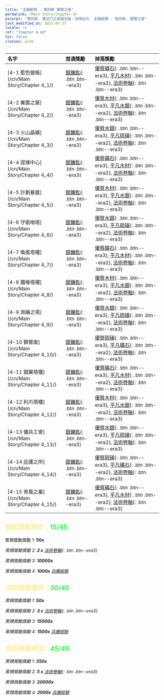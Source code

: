 ```yaml
---
title: "主線劇情 - 第四章 獅鷲之崖"
permalink: /Main Story/Chapter 4/
excerpt: "第四章. 魔法门之英雄无敌：战争纪元  主線劇情 - 第四章. 獅鷲之崖"
last_modified_at: 2021-07-27
locale: cn
ref: "Chapter 4.md"
toc: false
classes: wide
---
```


  | 名字 |  首通獎勵 | 掉落獎勵 |
  |:------------|:------------|:------------| 
  | [4-1 藍色營帳](/cn/Main Story/Chapter 4_1/) | [銀鑰匙](/cn/Items/con_693/){: .btn .btn--era3} | [優質礦石](/cn/Items/mat_12/){: .btn .btn--era3}, [平凡木材](/cn/Items/mat_7/){: .btn .btn--era2}, [法術卷軸](/cn/Items/con_694/){: .btn .btn--era3} |
  | [4-2 棄置之屋](/cn/Main Story/Chapter 4_2/) | [銀鑰匙](/cn/Items/con_693/){: .btn .btn--era3} | [優質木材](/cn/Items/mat_13/){: .btn .btn--era3}, [平凡水銀](/cn/Items/mat_8/){: .btn .btn--era2}, [法術卷軸](/cn/Items/con_694/){: .btn .btn--era3} |
  | [4-3 火山晶礦](/cn/Main Story/Chapter 4_3/) | [銀鑰匙](/cn/Items/con_693/){: .btn .btn--era3} | [優質水銀](/cn/Items/mat_14/){: .btn .btn--era3}, [平凡硫磺](/cn/Items/mat_9/){: .btn .btn--era2}, [法術卷軸](/cn/Items/con_694/){: .btn .btn--era3} |
  | [4-4 提煉中心](/cn/Main Story/Chapter 4_4/) | [銀鑰匙](/cn/Items/con_693/){: .btn .btn--era3} | [優質礦石](/cn/Items/mat_12/){: .btn .btn--era3}, [平凡木材](/cn/Items/mat_7/){: .btn .btn--era2}, [法術卷軸](/cn/Items/con_694/){: .btn .btn--era3} |
  | [4-5 計劃暴露](/cn/Main Story/Chapter 4_5/) | [銀鑰匙](/cn/Items/con_693/){: .btn .btn--era3} | [優質木材](/cn/Items/mat_13/){: .btn .btn--era3}, [平凡水銀](/cn/Items/mat_8/){: .btn .btn--era2}, [法術卷軸](/cn/Items/con_694/){: .btn .btn--era3} |
  | [4-6 守衛哨塔](/cn/Main Story/Chapter 4_6/) | [銀鑰匙](/cn/Items/con_693/){: .btn .btn--era3} | [優質水銀](/cn/Items/mat_14/){: .btn .btn--era3}, [平凡硫磺](/cn/Items/mat_9/){: .btn .btn--era2}, [法術卷軸](/cn/Items/con_694/){: .btn .btn--era3} |
  | [4-7 喚風塔樓](/cn/Main Story/Chapter 4_7/) | [銀鑰匙](/cn/Items/con_693/){: .btn .btn--era3} | [優質礦石](/cn/Items/mat_12/){: .btn .btn--era3}, [平凡木材](/cn/Items/mat_7/){: .btn .btn--era2}, [法術卷軸](/cn/Items/con_694/){: .btn .btn--era3} |
  | [4-8 鐵喙塔樓](/cn/Main Story/Chapter 4_8/) | [銀鑰匙](/cn/Items/con_693/){: .btn .btn--era3} | [優質木材](/cn/Items/mat_13/){: .btn .btn--era3}, [平凡水銀](/cn/Items/mat_8/){: .btn .btn--era2}, [法術卷軸](/cn/Items/con_694/){: .btn .btn--era3} |
  | [4-9 測繪之塔](/cn/Main Story/Chapter 4_9/) | [銀鑰匙](/cn/Items/con_693/){: .btn .btn--era3} | [優質水銀](/cn/Items/mat_14/){: .btn .btn--era3}, [平凡硫磺](/cn/Items/mat_9/){: .btn .btn--era2}, [法術卷軸](/cn/Items/con_694/){: .btn .btn--era3} |
  | [4-10 獅鷲崖](/cn/Main Story/Chapter 4_10/) | [銀鑰匙](/cn/Items/con_693/){: .btn .btn--era3} | [優質硫磺](/cn/Items/mat_15/){: .btn .btn--era3}, [平凡礦石](/cn/Items/mat_6/){: .btn .btn--era2}, [法術卷軸](/cn/Items/con_694/){: .btn .btn--era3} |
  | [4-11 銀翼塔樓](/cn/Main Story/Chapter 4_11/) | [銀鑰匙](/cn/Items/con_693/){: .btn .btn--era3} | [優質礦石](/cn/Items/mat_12/){: .btn .btn--era3}, [平凡木材](/cn/Items/mat_7/){: .btn .btn--era2}, [法術卷軸](/cn/Items/con_694/){: .btn .btn--era3} |
  | [4-12 利爪塔樓](/cn/Main Story/Chapter 4_12/) | [銀鑰匙](/cn/Items/con_693/){: .btn .btn--era3} | [優質木材](/cn/Items/mat_13/){: .btn .btn--era3}, [平凡水銀](/cn/Items/mat_8/){: .btn .btn--era2}, [法術卷軸](/cn/Items/con_694/){: .btn .btn--era3} |
  | [4-13 傭兵工會](/cn/Main Story/Chapter 4_13/) | [銀鑰匙](/cn/Items/con_693/){: .btn .btn--era3} | [優質水銀](/cn/Items/mat_14/){: .btn .btn--era3}, [平凡硫磺](/cn/Items/mat_9/){: .btn .btn--era2}, [法術卷軸](/cn/Items/con_694/){: .btn .btn--era3} |
  | [4-14 庇護之所](/cn/Main Story/Chapter 4_14/) | [銀鑰匙](/cn/Items/con_693/){: .btn .btn--era3} | [優質硫磺](/cn/Items/mat_15/){: .btn .btn--era3}, [平凡礦石](/cn/Items/mat_6/){: .btn .btn--era2}, [法術卷軸](/cn/Items/con_694/){: .btn .btn--era3} |
  | [4-15 育風之巢](/cn/Main Story/Chapter 4_15/) | [銀鑰匙](/cn/Items/con_693/){: .btn .btn--era3} | [優質礦石](/cn/Items/mat_12/){: .btn .btn--era3}, [平凡木材](/cn/Items/mat_7/){: .btn .btn--era2}, [法術卷軸](/cn/Items/con_694/){: .btn .btn--era3} |


## <span style="color: #ffeea0">   領取獎勵需要：</span><span style="color: #27f73a">15/45</span>

 累積獎勵獎勵 1:  **50x** <i class="fas fa-gem"/>

 累積獎勵獎勵 2: **2 x** [法術卷軸](/cn/Items/con_694/){: .btn .btn--era3}

 累積獎勵獎勵 3:  **10000x** <i class="fas fa-coins"/>

 累積獎勵獎勵 4:  **1000x** [兵團經驗](/cn/Items/con_902/)



## <span style="color: #ffeea0">   領取獎勵需要：</span><span style="color: #27f73a">30/45</span>

 累積獎勵獎勵 1:  **50x** <i class="fas fa-gem"/>

 累積獎勵獎勵 2: **3 x** [法術卷軸](/cn/Items/con_694/){: .btn .btn--era3}

 累積獎勵獎勵 3:  **15000x** <i class="fas fa-coins"/>

 累積獎勵獎勵 4:  **1500x** [兵團經驗](/cn/Items/con_902/)



## <span style="color: #ffeea0">   領取獎勵需要：</span><span style="color: #27f73a">45/45</span>

 累積獎勵獎勵 1:  **350x** <i class="fas fa-gem"/>

 累積獎勵獎勵 2: **5 x** [法術卷軸](/cn/Items/con_694/){: .btn .btn--era3}

 累積獎勵獎勵 3:  **20000x** <i class="fas fa-coins"/>

 累積獎勵獎勵 4:  **2000x** [兵團經驗](/cn/Items/con_902/)

